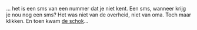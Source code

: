 ... het is een sms van een nummer dat je niet kent.
Een sms, wanneer krijg je nou nog een sms?
Het was niet van de overheid, niet van oma. 
Toch maar klikken.
En toen kwam [de schok](schok.md)...

